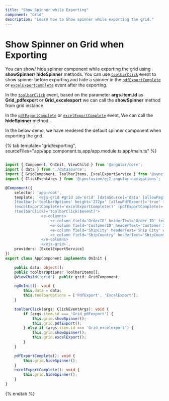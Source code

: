 ```yaml
---
title: "Show Spinner while Exporting"
component: "Grid"
description: "Learn how to Show spinner while exporting the grid."
---
```


# Show Spinner on Grid when Exporting

You can show/ hide spinner component while exporting the grid using **showSpinner**/ **hideSpinner** methods. You can use [`toolbarClick`](../../api/grid/#toolbarclick) event to show spinner before exporting and hide a spinner in the [`pdfExportComplete`](https://ej2.syncfusion.com/angular/documentation/api/grid/#pdfexportcomplete) or [`excelExportComplete`](https://ej2.syncfusion.com/angular/documentation/api/grid/#excelexportcomplete) event after the exporting.

In the [`toolbarClick`](../../api/grid/#toolbarclick) event, based on the parameter **args.item.id** as **Grid_pdfexport** or **Grid_excelexport** we can call the **showSpinner** method from grid instance.

In the [`pdfExportComplete`](https://ej2.syncfusion.com/angular/documentation/api/grid/#pdfexportcomplete) or [`excelExportComplete`](https://ej2.syncfusion.com/angular/documentation/api/grid/#excelexportcomplete) event, We can call the **hideSpinner** method.

In the below demo, we have rendered the default spinner component when exporting the grid.

{% tab template="grid/exporting", sourceFiles="app/app.component.ts,app/app.module.ts,app/main.ts" %}

```typescript

import { Component, OnInit, ViewChild } from '@angular/core';
import { data } from './datasource';
import { GridComponent, ToolbarItems, ExcelExportService } from '@syncfusion/ej2-angular-grids';
import { ClickEventArgs } from '@syncfusion/ej2-angular-navigations';

@Component({
    selector: 'app-root',
    template: `<ejs-grid #grid id='Grid' [dataSource]='data' [allowPaging]='true'
    [toolbar]='toolbarOptions' height='272px' [allowPdfExport]='true' [allowExcelExport]='true'
    (excelExportComplete)='excelExportComplete()' (pdfExportComplete)='pdfExportComplete()'
    (toolbarClick)='toolbarClick($event)'>
                <e-columns>
                    <e-column field='OrderID' headerText='Order ID' textAlign='Right' width=120></e-column>
                    <e-column field='CustomerID' headerText='Customer ID' [visible]='false' width=150></e-column>
                    <e-column field='ShipCity' headerText='Ship City' width=150></e-column>
                    <e-column field='ShipCountry' headerText='ShipCountry' width=150></e-column>
                </e-columns>
                </ejs-grid>`,
    providers: [ExcelExportService]
})
export class AppComponent implements OnInit {

    public data: object[];
    public toolbarOptions: ToolbarItems[];
    @ViewChild('grid')  public grid: GridComponent;

    ngOnInit(): void {
        this.data = data;
        this.toolbarOptions = ['PdfExport', 'ExcelExport'];
    }

    toolbarClick(args: ClickEventArgs): void {
        if (args.item.id === 'Grid_pdfexport') {
            this.grid.showSpinner();
            this.grid.pdfExport();
        } else if (args.item.id === 'Grid_excelexport') {
            this.grid.showSpinner();
            this.grid.excelExport();
        }
    }

    pdfExportComplete(): void {
        this.grid.hideSpinner();
    }
    excelExportComplete(): void {
        this.grid.hideSpinner();
    }
}


```

{% endtab %}